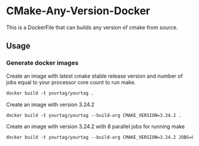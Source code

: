 # CMake-Any-Version-Docker

This is a DockerFile that can builds any version of cmake from source.

## Usage

### Generate docker images

Create an image with latest cmake stable release version and number of jobs equal to your processor core count to run make.

```DockerFile
docker build -t yourtag/yourtag .
```

Create an image with version 3.24.2

```DockerFile
docker build -t yourtag/yourtag --build-arg CMAKE_VERSION=3.24.2 .
```

Create an image with version 3.24.2 with 8 parallel jobs for running make

```DockerFile
docker build -t yourtag/yourtag --build-arg CMAKE_VERSION=3.24.2 JOBS=8 .
```
